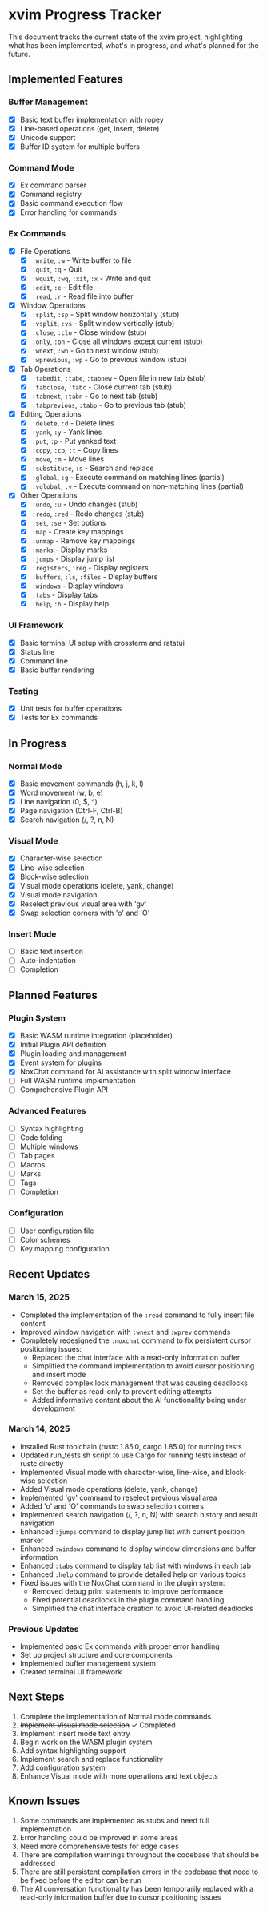 # xvim Progress Tracker

This document tracks the current state of the xvim project, highlighting what has been implemented, what's in progress, and what's planned for the future.

## Implemented Features

### Buffer Management
- [x] Basic text buffer implementation with ropey
- [x] Line-based operations (get, insert, delete)
- [x] Unicode support
- [x] Buffer ID system for multiple buffers

### Command Mode
- [x] Ex command parser
- [x] Command registry
- [x] Basic command execution flow
- [x] Error handling for commands

### Ex Commands
- [x] File Operations
  - [x] `:write`, `:w` - Write buffer to file
  - [x] `:quit`, `:q` - Quit
  - [x] `:wquit`, `:wq`, `:xit`, `:x` - Write and quit
  - [x] `:edit`, `:e` - Edit file
  - [x] `:read`, `:r` - Read file into buffer

- [x] Window Operations
  - [x] `:split`, `:sp` - Split window horizontally (stub)
  - [x] `:vsplit`, `:vs` - Split window vertically (stub)
  - [x] `:close`, `:clo` - Close window (stub)
  - [x] `:only`, `:on` - Close all windows except current (stub)
  - [x] `:wnext`, `:wn` - Go to next window (stub)
  - [x] `:wprevious`, `:wp` - Go to previous window (stub)

- [x] Tab Operations
  - [x] `:tabedit`, `:tabe`, `:tabnew` - Open file in new tab (stub)
  - [x] `:tabclose`, `:tabc` - Close current tab (stub)
  - [x] `:tabnext`, `:tabn` - Go to next tab (stub)
  - [x] `:tabprevious`, `:tabp` - Go to previous tab (stub)

- [x] Editing Operations
  - [x] `:delete`, `:d` - Delete lines
  - [x] `:yank`, `:y` - Yank lines
  - [x] `:put`, `:p` - Put yanked text
  - [x] `:copy`, `:co`, `:t` - Copy lines
  - [x] `:move`, `:m` - Move lines
  - [x] `:substitute`, `:s` - Search and replace
  - [x] `:global`, `:g` - Execute command on matching lines (partial)
  - [x] `:vglobal`, `:v` - Execute command on non-matching lines (partial)

- [x] Other Operations
  - [x] `:undo`, `:u` - Undo changes (stub)
  - [x] `:redo`, `:red` - Redo changes (stub)
  - [x] `:set`, `:se` - Set options
  - [x] `:map` - Create key mappings
  - [x] `:unmap` - Remove key mappings
  - [x] `:marks` - Display marks
  - [x] `:jumps` - Display jump list
  - [x] `:registers`, `:reg` - Display registers
  - [x] `:buffers`, `:ls`, `:files` - Display buffers
  - [x] `:windows` - Display windows
  - [x] `:tabs` - Display tabs
  - [x] `:help`, `:h` - Display help

### UI Framework
- [x] Basic terminal UI setup with crossterm and ratatui
- [x] Status line
- [x] Command line
- [x] Basic buffer rendering

### Testing
- [x] Unit tests for buffer operations
- [x] Tests for Ex commands

## In Progress

### Normal Mode
- [x] Basic movement commands (h, j, k, l)
- [x] Word movement (w, b, e)
- [x] Line navigation (0, $, ^)
- [x] Page navigation (Ctrl-F, Ctrl-B)
- [x] Search navigation (/, ?, n, N)

### Visual Mode
- [x] Character-wise selection
- [x] Line-wise selection
- [x] Block-wise selection
- [x] Visual mode operations (delete, yank, change)
- [x] Visual mode navigation
- [x] Reselect previous visual area with 'gv'
- [x] Swap selection corners with 'o' and 'O'

### Insert Mode
- [ ] Basic text insertion
- [ ] Auto-indentation
- [ ] Completion

## Planned Features

### Plugin System
- [x] Basic WASM runtime integration (placeholder)
- [x] Initial Plugin API definition
- [x] Plugin loading and management
- [x] Event system for plugins
- [x] NoxChat command for AI assistance with split window interface
- [ ] Full WASM runtime implementation
- [ ] Comprehensive Plugin API

### Advanced Features
- [ ] Syntax highlighting
- [ ] Code folding
- [ ] Multiple windows
- [ ] Tab pages
- [ ] Macros
- [ ] Marks
- [ ] Tags
- [ ] Completion

### Configuration
- [ ] User configuration file
- [ ] Color schemes
- [ ] Key mapping configuration

## Recent Updates

### March 15, 2025
- Completed the implementation of the `:read` command to fully insert file content
- Improved window navigation with `:wnext` and `:wprev` commands
- Completely redesigned the `:noxchat` command to fix persistent cursor positioning issues:
  - Replaced the chat interface with a read-only information buffer
  - Simplified the command implementation to avoid cursor positioning and insert mode
  - Removed complex lock management that was causing deadlocks
  - Set the buffer as read-only to prevent editing attempts
  - Added informative content about the AI functionality being under development

### March 14, 2025
- Installed Rust toolchain (rustc 1.85.0, cargo 1.85.0) for running tests
- Updated run_tests.sh script to use Cargo for running tests instead of rustc directly
- Implemented Visual mode with character-wise, line-wise, and block-wise selection
- Added Visual mode operations (delete, yank, change)
- Implemented 'gv' command to reselect previous visual area
- Added 'o' and 'O' commands to swap selection corners
- Implemented search navigation (/, ?, n, N) with search history and result navigation
- Enhanced `:jumps` command to display jump list with current position marker
- Enhanced `:windows` command to display window dimensions and buffer information
- Enhanced `:tabs` command to display tab list with windows in each tab
- Enhanced `:help` command to provide detailed help on various topics
- Fixed issues with the NoxChat command in the plugin system:
  - Removed debug print statements to improve performance
  - Fixed potential deadlocks in the plugin command handling
  - Simplified the chat interface creation to avoid UI-related deadlocks

### Previous Updates
- Implemented basic Ex commands with proper error handling
- Set up project structure and core components
- Implemented buffer management system
- Created terminal UI framework

## Next Steps

1. Complete the implementation of Normal mode commands
2. ~~Implement Visual mode selection~~ ✓ Completed
3. Implement Insert mode text entry
4. Begin work on the WASM plugin system
5. Add syntax highlighting support
6. Implement search and replace functionality
7. Add configuration system
8. Enhance Visual mode with more operations and text objects

## Known Issues

1. Some commands are implemented as stubs and need full implementation
2. Error handling could be improved in some areas
3. Need more comprehensive tests for edge cases
4. There are compilation warnings throughout the codebase that should be addressed
5. There are still persistent compilation errors in the codebase that need to be fixed before the editor can be run
6. The AI conversation functionality has been temporarily replaced with a read-only information buffer due to cursor positioning issues